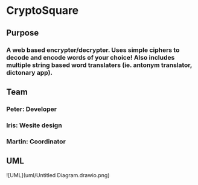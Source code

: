# CryptoSquare

## Purpose

### A web based encrypter/decrypter. Uses simple ciphers to decode and encode words of your choice! Also includes multiple string based word translaters (ie. antonym translator, dictonary app). 

## Team

### Peter: Developer

### Iris: Wesite design

### Martin: Coordinator

## UML

![UML](uml/Untitled Diagram.drawio.png)
